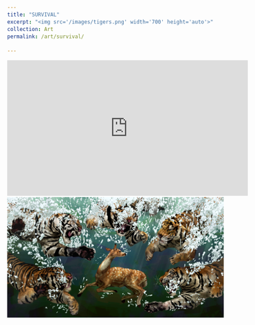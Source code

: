 ```yaml
---
title: "SURVIVAL"
excerpt: "<img src='/images/tigers.png' width='700' height='auto'>"
collection: Art
permalink: /art/survival/

---
```

<iframe width="560" height="315" src="https://www.youtube.com/embed/ChtxNEybITM?si=G1J7rFfJarwNunpi" title="YouTube video player" frameborder="0" allow="accelerometer; autoplay; clipboard-write; encrypted-media; gyroscope; picture-in-picture; web-share" referrerpolicy="strict-origin-when-cross-origin" allowfullscreen></iframe>

<img src='/images/tigers.png'>